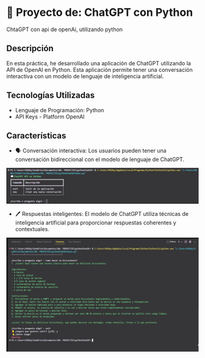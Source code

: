 # 📝 Proyecto de: ChatGPT con Python
ChtaGPT con api de openAi, utilizando python

## Descripción 
En esta práctica, he desarrollado una aplicación de ChatGPT utilizando la API de OpenAI en Python. Esta aplicación permite tener una conversación interactiva con un modelo de lenguaje de inteligencia artificial.

## Tecnologías Utilizadas
* Lenguaje de Programación: Python
* API Keys - Platform OpenAI

## Características
* 🗣 Conversación interactiva: Los usuarios pueden tener una conversación bidireccional con el modelo de lenguaje de ChatGPT.

![Captura Consola](https://github.com/Mikky91/chatGPT-practica/blob/master/assets/python%20chat2.jpg)

* 🖊 Respuestas inteligentes: El modelo de ChatGPT utiliza técnicas de inteligencia artificial para proporcionar respuestas coherentes y contextuales.

![CapturaConsola|100](https://github.com/Mikky91/chatGPT-practica/blob/master/assets/python%20chat.jpg)
